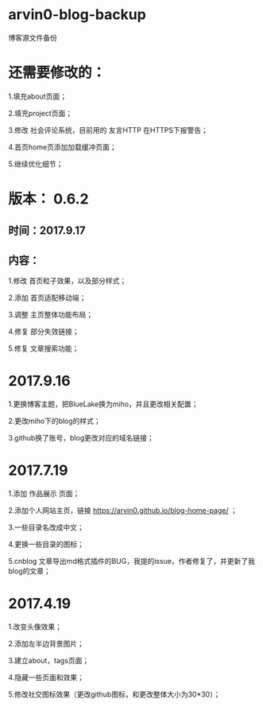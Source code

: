 # arvin0-blog-backup
博客源文件备份

# 还需要修改的：
1.填充about页面；

2.填充project页面；

3.修改 社会评论系统，目前用的 友言HTTP 在HTTPS下报警告；

4.首页home页添加加载缓冲页面；

5.继续优化细节；

#   版本： 0.6.2
##  时间：2017.9.17
##  内容：
1.修改 首页粒子效果，以及部分样式；

2.添加 首页适配移动端；

3.调整 主页整体功能布局；

4.修复 部分失效链接；

5.修复 文章搜索功能；

# 2017.9.16
1.更换博客主题，把BlueLake换为miho，并且更改相关配置；

2.更改miho下的blog的样式；

3.github换了账号，blog更改对应的域名链接；

# 2017.7.19
1.添加 作品展示 页面；

2.添加个人网站主页，链接 https://arvin0.github.io/blog-home-page/ ；

3.一些目录名改成中文；

4.更换一些目录的图标；

5.cnblog 文章导出md格式插件的BUG，我提的issue，作者修复了，并更新了我blog的文章；

# 2017.4.19
1.改变头像效果；

2.添加左半边背景图片；

3.建立about，tags页面；

4.隐藏一些页面和效果；

5.修改社交图标效果（更改github图标，和更改整体大小为30*30）；


